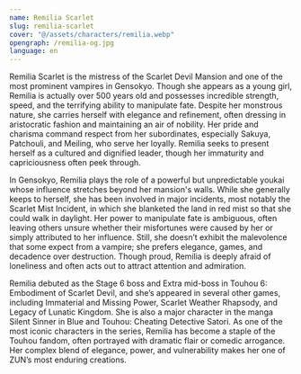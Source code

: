 ```yaml
---
name: Remilia Scarlet
slug: remilia-scarlet
cover: "@/assets/characters/remilia.webp"
opengraph: /remilia-og.jpg
language: en
---
```


Remilia Scarlet is the mistress of the Scarlet Devil Mansion and one of the most prominent vampires in Gensokyo. Though she appears as a young girl, Remilia is actually over 500 years old and possesses incredible strength, speed, and the terrifying ability to manipulate fate. Despite her monstrous nature, she carries herself with elegance and refinement, often dressing in aristocratic fashion and maintaining an air of nobility. Her pride and charisma command respect from her subordinates, especially Sakuya, Patchouli, and Meiling, who serve her loyally. Remilia seeks to present herself as a cultured and dignified leader, though her immaturity and capriciousness often peek through.

In Gensokyo, Remilia plays the role of a powerful but unpredictable youkai whose influence stretches beyond her mansion's walls. While she generally keeps to herself, she has been involved in major incidents, most notably the Scarlet Mist Incident, in which she blanketed the land in red mist so that she could walk in daylight. Her power to manipulate fate is ambiguous, often leaving others unsure whether their misfortunes were caused by her or simply attributed to her influence. Still, she doesn’t exhibit the malevolence that some expect from a vampire; she prefers elegance, games, and decadence over destruction. Though proud, Remilia is deeply afraid of loneliness and often acts out to attract attention and admiration.

Remilia debuted as the Stage 6 boss and Extra mid-boss in Touhou 6: Embodiment of Scarlet Devil, and she’s appeared in several other games, including Immaterial and Missing Power, Scarlet Weather Rhapsody, and Legacy of Lunatic Kingdom. She is also a major character in the manga Silent Sinner in Blue and Touhou: Cheating Detective Satori. As one of the most iconic characters in the series, Remilia has become a staple of the Touhou fandom, often portrayed with dramatic flair or comedic arrogance. Her complex blend of elegance, power, and vulnerability makes her one of ZUN’s most enduring creations.
